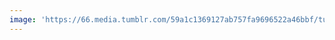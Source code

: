 ```yaml
---
image: 'https://66.media.tumblr.com/59a1c1369127ab757fa9696522a46bbf/tumblr_n9ffp8Cnnl1tbdx3so1_r1_1280.jpg'
---
```

